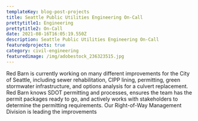 ```yaml
---
templateKey: blog-post-projects
title: Seattle Public Utilities Engineering On-Call
prettytitle1: Engineering
prettytitle2: On-Call
date: 2021-08-16T16:05:19.550Z
description: Seattle Public Utilities Engineering On-Call
featuredprojects: true
category: civil-engineering
featuredimage: /img/adobestock_236323515.jpg
---
```

Red Barn is currently working on many different improvements for the City of Seattle, including sewer rehabilitation, CIPP lining, permitting, green stormwater infrastructure, and options analysis for a culvert replacement.  Red Barn knows SDOT permitting and processes, ensures the team has the permit packages ready to go, and actively works with stakeholders to determine the permitting requirements.  Our Right-of-Way Management Division is leading the improvements